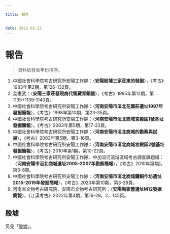 ```yaml
---

title: 報告


date: 2022-01-22
---
```

# 報告
> 資料依發表年份排序。
1. 中國社會科學院考古研究所安陽工作隊：〈**安陽殷墟三家莊東的發掘**〉，《考古》1983年第2期，第126-132頁。
2. 孟憲武：〈**安陽三家莊發現商代窖藏青銅器**〉，《考古》1985年第12期，第1135+1139-1140頁。
3. 中國社會科學院考古研究所安陽工作隊：〈**河南安陽市洹北花園莊遺址1997年發掘簡報**〉，《考古》1998年第10期，第23-35頁。
4. 中國社會科學院考古研究所安陽工作隊：〈**河南安陽市洹北商城宮殿區1號基址發掘簡報**〉，《考古》2003年第5期，第17-23頁。
5. 中國社會科學院考古研究所安陽工作隊：〈**河南安陽市洹北商城的勘察與試掘**〉，《考古》2003年第5期，第3-16頁。
6. 中國社會科學院考古研究所安陽工作隊：〈**河南安陽市洹北商城宮殿區2號基址發掘簡報**〉，《考古》2010年第1期，第10-22頁。
7. 中國社會科學院考古研究所安陽工作隊、中加洹河流域區域考古調查課題組：〈**河南安陽市洹北商城遺址2005-2007年勘察簡報**〉，《考古》2010年第1期，第3-8頁。
8. 中國社會科學院考古研究所安陽工作隊：〈**河南安陽市洹北商城鑄銅作坊遺址2015-2019年發掘簡報**〉，《考古》2020年第10期，第3-29頁。
9. 河南省文物考古研究院、安陽市文物考古研究所：〈**安陽陶家營遺址M12發掘簡報**〉，《江漢考古》2022年第4期，第16-29，2，145頁。
## 殷墟
另見「[殷墟](../yinxu/report.md)」。